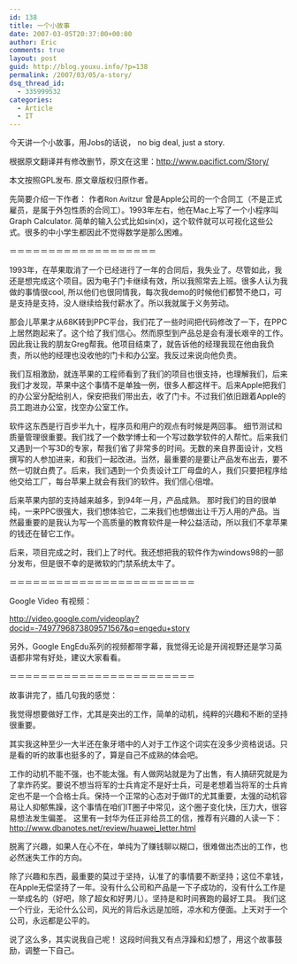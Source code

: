 ```yaml
---
id: 138
title: 一个小故事
date: 2007-03-05T20:37:00+00:00
author: Eric
comments: true
layout: post
guid: http://blog.youxu.info/?p=138
permalink: /2007/03/05/a-story/
dsq_thread_id:
  - 335999532
categories:
  - Article
  - IT
---
```

今天讲一个小故事，用Jobs的话说， no big deal, just a story.

根据原文翻译并有修改删节，原文在这里：<a href="http://www.pacifict.com/Story/" onclick="return top.js.OpenExtLink(window,event,this)" target="_blank">http://www.pacifict.com/Story/</a>
  
本文按照GPL发布. 原文章版权归原作者。
  
先简要介绍一下作者： 作者<font size="-1">Ron Avitzur </font>曾是Apple公司的一个合同工（不是正式雇员，是属于外包性质的合同工）。1993年左右，他在Mac上写了一个小程序叫Graph Calculator. 简单的输入公式比如sin(x)，这个软件就可以可视化这些公式。很多的中小学生都因此不觉得数学是那么困难。

＝＝＝＝＝＝＝＝＝＝＝＝＝＝＝＝＝＝＝
  
1993年，在苹果取消了一个已经进行了一年的合同后，我失业了。尽管如此，我还是想完成这个项目。因为电子门卡继续有效，所以我照常去上班。很多人认为我做的事情很cool, 所以他们也很同情我，每次我demo的时候他们都赞不绝口，可是支持是支持，没人继续给我付薪水了。所以我就属于义务劳动。

那会儿苹果才从68K转到PPC平台，我们花了一些时间把代码修改了一下，在PPC上居然跑起来了。这个给了我们信心。然而原型到产品总是会有漫长艰辛的工作。因此我让我的朋友Greg帮我。他项目结束了，就告诉他的经理我现在他由我负责，所以他的经理也没收他的门卡和办公室。我反过来说向他负责。

我们互相激励，就连苹果的工程师看到了我们的项目也很支持，也理解我们，后来我们才发现，苹果中这个事情不是单独一例，很多人都这样干。后来Apple把我们的办公室分配给别人，保安把我们带出去，收了门卡。不过我们依旧跟着Apple的员工跑进办公室，找空办公室工作。

软件这东西是行百步半九十，程序员和用户的观点有时候是两回事。 细节测试和质量管理很重要。我们找了一个数学博士和一个写过数学软件的人帮忙。后来我们又遇到一个写3D的专家，帮我们省了非常多的时间。无数的来自界面设计，文档撰写的人参加进来，和我们一起改进。当然，最重要的是要让产品发布出去，要不然一切就白费了。后来，我们遇到一个负责设计工厂母盘的人，我们只要把程序给他交给工厂，每台苹果上就会有我们的软件。我们信心倍增。

后来苹果内部的支持越来越多，到94年一月，产品成熟。 那时我们的目的很单纯，一来PPC很强大，我们想体验它，二来我们也想做出让千万人用的产品。当然最重要的是我认为写一个高质量的教育软件是一种公益活动，所以我们不拿苹果的钱还在替它工作。

后来，项目完成之时，我们上了时代。我还想把我的软件作为windows98的一部分发布，但是很不幸的是微软的门禁系统太牛了。

＝＝＝＝＝＝＝＝＝＝＝＝＝＝＝＝＝＝＝＝＝＝＝＝

Google Video 有视频：

<http://video.google.com/videoplay?docid=-7497796873809571567&q=engedu+story>

另外，Google EngEdu系列的视频都带字幕，我觉得无论是开阔视野还是学习英语都非常有好处，建议大家看看。

＝＝＝＝＝＝＝＝＝＝＝＝＝＝＝＝＝＝＝＝＝＝＝＝

故事讲完了，插几句我的感觉：

我觉得想要做好工作，尤其是突出的工作，简单的动机，纯粹的兴趣和不断的坚持很重要。

其实我这种至少一大半还在象牙塔中的人对于工作这个词实在没多少资格说话。只是看的听的故事也挺多的了，算是自己不成熟的体会吧。

工作的动机不能不强，也不能太强。有人做网站就是为了出售，有人搞研究就是为了拿炸药奖。要说不想当将军的士兵肯定不是好士兵，可是老想着当将军的士兵肯定也不是一个合格士兵。保持一个正常的心态对于做IT的尤其重要，太强的动机容易让人抑郁焦躁，这个事情在咱们IT圈子中常见，这个圈子变化快，压力大，很容易想法发生偏差。 这里有一封华为任正非给员工的信，推荐有兴趣的人读一下： <a href="http://www.dbanotes.net/review/huawei_letter.html" onclick="return top.js.OpenExtLink(window,event,this)" target="_blank">http://www.dbanotes.net/review/huawei_letter.html</a>
  
脱离了兴趣，如果人在心不在，单纯为了赚钱聊以糊口，很难做出杰出的工作，也必然迷失工作的方向。

除了兴趣和东西，最重要的莫过于坚持，认准了的事情要不断坚持；这位不拿钱，在Apple无偿坚持了一年。没有什么公司和产品是一下子成功的，没有什么工作是一举成名的（好吧，除了超女和好男儿）。坚持是和时间赛跑的最好工具。 我们这一个行业，无论什么公司，风光的背后永远是加班，凉水和方便面。上天对于一个公司，永远都是公平的。

说了这么多，其实说我自己呢！ 这段时间我又有点浮躁和幻想了，用这个故事鼓励，调整一下自己。